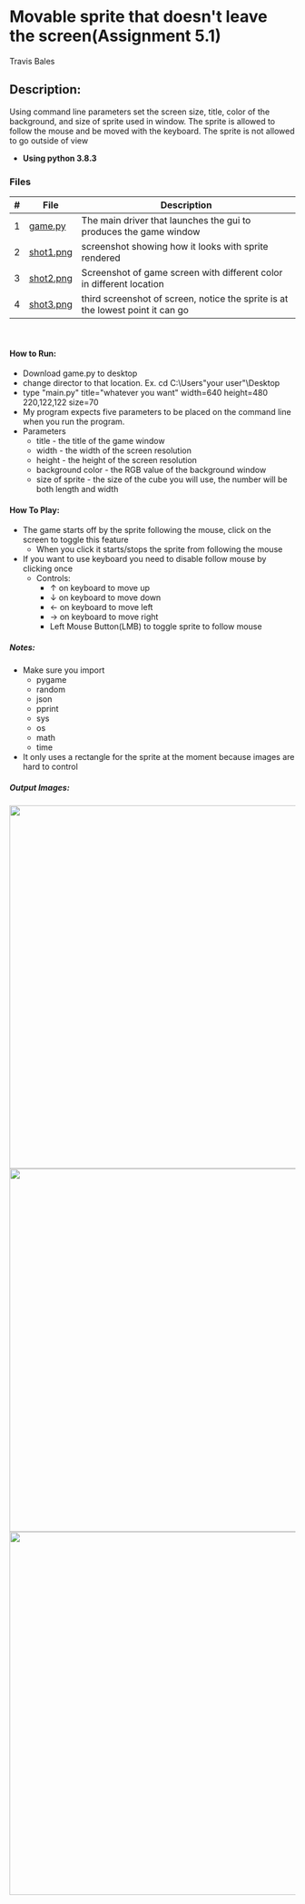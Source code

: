 # Movable sprite that doesn't leave the screen(Assignment 5.1)
Travis Bales

## Description:
Using command line parameters set the screen size, title, color of the background, and size of sprite used in window.
The sprite is allowed to follow the mouse and be moved with the keyboard. The sprite is not allowed to go outside of view
<br>
- **Using python 3.8.3**

### Files

|   #   | File            | Description                                        |
| :---: | --------------- | -------------------------------------------------- |
|1| [game.py](https://github.com/travisbales2304/4443-2D-PyGame-Bales/blob/master/Assignments/A05.1/game.py) |The main driver that launches the gui to produces the game window|
|2|[shot1.png](https://github.com/travisbales2304/4443-2D-PyGame-Bales/blob/master/Assignments/A05.1/Shot1.png)| screenshot showing how it looks with sprite rendered|
|3|[shot2.png](https://github.com/travisbales2304/4443-2D-PyGame-Bales/blob/master/Assignments/A05.1/shot2.png)|Screenshot of game screen with different color in different location|
|4|[shot3.png](https://github.com/travisbales2304/4443-2D-PyGame-Bales/blob/master/Assignments/A05.1/shot3.png)|third screenshot of screen, notice the sprite is at the lowest point it can go

<br>

#### How to Run:
  - Download game.py to desktop
  - change director to that location. Ex. cd C:\Users\"your user"\Desktop
  - type "main.py" title="whatever you want" width=640 height=480 220,122,122 size=70
  - My program expects five parameters to be placed on the command line when you run the program.
  - Parameters
    - title - the title of the game window
    - width - the width of the screen resolution
    - height - the height of the screen resolution
    - background color - the RGB value of the background window
    - size of sprite - the size of the cube you will use, the number will be both length and width
 #### How To Play:
   - The game starts off by the sprite following the mouse, click on the screen to toggle this feature
     - When you click it starts/stops the sprite from following the mouse
   - If you want to use keyboard you need to disable follow mouse by clicking once
     - Controls:
       - ↑ on keyboard to move up
       - ↓ on keyboard to move down
       - ← on keyboard to move left
       - → on keyboard to move right
       - Left Mouse Button(LMB) to toggle sprite to follow mouse
  
##### Notes:
  - Make sure you import
    - pygame
    - random
    - json
    - pprint
    - sys
    - os
    - math
    - time
  - It only uses a rectangle for the sprite at the moment because images are hard to control
    
   ##### Output Images:
   <img src="Shot1.png" width="640">
   <img src="shot2.png" width="640">
   <img src="shot3.png" width="640">

